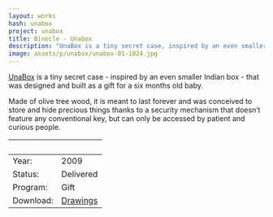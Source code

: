 ```yaml
---
layout: works
hash: unabox
project: unabox
title: Binocle - Unabox
description: "UnaBox is a tiny secret case, inspired by an even smaller Indian box, designed and built as a gift for a six months old baby. Made of olive tree wood..."
image: assets/p/unabox/unabox-01-1024.jpg
---
```


[UnaBox](https://www.youtube.com/watch?v=MlnLVAajYLs) is a tiny secret case - inspired by an even smaller Indian box - that was designed and built as a gift for a six months old baby.

Made of olive tree wood, it is meant to last forever and was conceived to store and hide precious things thanks to a security mechanism that doesn’t feature any conventional key, but can only be accessed by patient and curious people.

|&nbsp;|&nbsp;|
|:----------|:--------------------------------------------------------------------------------------|
| Year:     | 2009                                                                                  |
| Status:   | Delivered                                                                             |
| Program:  | Gift                                                                                  |
| Download: | [Drawings](https://www.dropbox.com/sh/742cise5viho1wd/AAAtBLwMZ1twmcFso4FYcqZfa?dl=0) |
